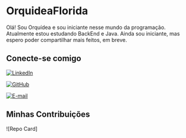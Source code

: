 # OrquideaFlorida
Olá! Sou Orquídea e sou iniciante nesse mundo da programação. Atualmente estou estudando BackEnd e Java. 
Ainda sou iniciante, mas espero poder compartilhar mais feitos, em breve.

## Conecte-se comigo
[![LinkedIn](https://img.shields.io/badge/LindedIn-E4405F?style=for-the-badge&logo=instagram&logoColor=white)](http://www.linkedin.com)

[![GitHub](https://img.shields.io/badge/GitHbt-000?style=for-the-badge&logo=github&logoColor=white)](+https://github.com/OrquideaFlorida)

[![E-mail](https://img.shields.io/badge/-Email-000?style=for-the-badge&logo=microsoft-outlook&logoColor=007BFF)](mailto:orquideasilva09@yahoo.com.br)


## Minhas Contribuições
![Repo Card]